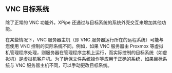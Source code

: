 ## VNC 目标系统

除了正常的 VNC 功能外，XPipe 还通过与目标系统的系统外壳交互来增加其他功能。

在某些情况下，VNC 服务器主机（即 VNC 服务器运行所在的远程系统）可能与您使用 VNC 控制的实际系统不同。例如，如果 VNC 服务器由 Proxmox 等虚拟机管理程序处理，则服务器在管理程序主机上运行，而实际控制的目标系统（如虚拟机）是虚拟机客户机。为了确保文件系统操作等应用于正确的系统，如果目标系统与 VNC 服务器主机不同，可以手动更改目标系统。